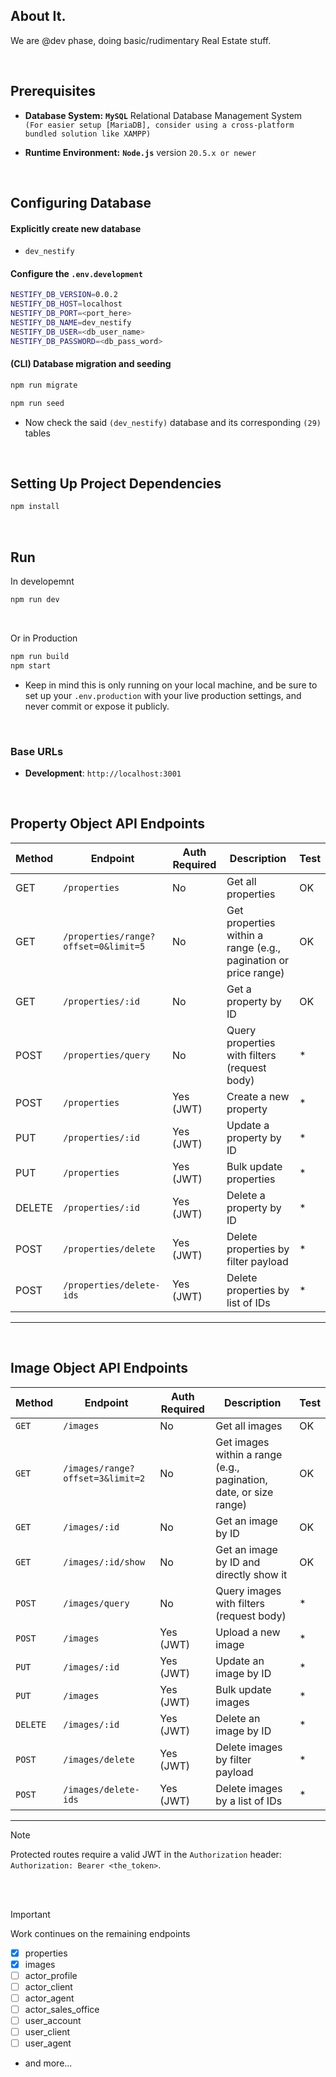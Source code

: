 
## About It.
We are @dev phase, doing basic/rudimentary Real Estate stuff.

<br/>

## Prerequisites
- **Database System:** **`MySQL`** Relational Database Management System
<br>`(For easier setup [MariaDB], consider using a cross-platform bundled solution like XAMPP)`

- **Runtime Environment:** **`Node.js`** version `20.5.x or newer`

<br/>

## Configuring Database
#### Explicitly create new database
- `dev_nestify`
#### Configure the `.env.development`
```bash
NESTIFY_DB_VERSION=0.0.2
NESTIFY_DB_HOST=localhost
NESTIFY_DB_PORT=<port_here>
NESTIFY_DB_NAME=dev_nestify
NESTIFY_DB_USER=<db_user_name>
NESTIFY_DB_PASSWORD=<db_pass_word>
```
#### (CLI) Database migration and seeding
```bash
npm run migrate
```
```bash
npm run seed
```
  - Now check the said `(dev_nestify)` database and its corresponding `(29)` tables

<br/>

## Setting Up Project Dependencies
```bash
npm install
```

<br/>

## Run
In developemnt
```bash
npm run dev
```
<br/>

Or in Production
```bash
npm run build
npm start
```
- Keep in mind this is only running on your local machine, and be sure to set up your `.env.production` with your live production settings, and never commit or expose it publicly.
<br/>

### Base URLs
- **Development**: `http://localhost:3001`  

<br/>

## Property Object API Endpoints
| Method | Endpoint                     | Auth Required | Description                          | Test |
|--------|------------------------------|---------------|--------------------------------------|--------|
| GET    | `/properties`                | No            | Get all properties                   | OK     |
| GET    | `/properties/range?offset=0&limit=5`           | No            | Get properties within a range (e.g., pagination or price range) | OK     |
| GET    | `/properties/:id`            | No            | Get a property by ID                 | OK     |
| POST   | `/properties/query`          | No            | Query properties with filters (request body) | *      |
| POST   | `/properties`                | Yes (JWT)     | Create a new property                | *      |
| PUT    | `/properties/:id`            | Yes (JWT)     | Update a property by ID              | *      |
| PUT    | `/properties`                | Yes (JWT)     | Bulk update properties               | *      |
| DELETE | `/properties/:id`            | Yes (JWT)     | Delete a property by ID              | *      |
| POST   | `/properties/delete`         | Yes (JWT)     | Delete properties by filter payload  | *      |
| POST   | `/properties/delete-ids`     | Yes (JWT)     | Delete properties by list of IDs     | *      |
---

<br/>

## Image Object API Endpoints  
| Method  | Endpoint                   | Auth Required | Description                          | Test   |
|---------|----------------------------|---------------|--------------------------------------|--------|
| `GET`   | `/images`                  | No            | Get all images                       | OK     |
| `GET`   | `/images/range?offset=3&limit=2`            | No            | Get images within a range (e.g., pagination, date, or size range) | OK     |
| `GET`   | `/images/:id`              | No            | Get an image by ID                   | OK     |
| `GET`   | `/images/:id/show`         | No            | Get an image by ID and directly show it| OK     |
| `POST`  | `/images/query`            | No            | Query images with filters (request body) | *      |
| `POST`  | `/images`                  | Yes (JWT)     | Upload a new image                   | *      |
| `PUT`   | `/images/:id`              | Yes (JWT)     | Update an image by ID                | *      |
| `PUT`   | `/images`                  | Yes (JWT)     | Bulk update images                   | *      |
| `DELETE`| `/images/:id`              | Yes (JWT)     | Delete an image by ID                | *      |
| `POST`  | `/images/delete`           | Yes (JWT)     | Delete images by filter payload      | *      |
| `POST`  | `/images/delete-ids`       | Yes (JWT)     | Delete images by a list of IDs       | *      |
---

> [!NOTE]
> Protected routes require a valid JWT in the `Authorization` header:  `Authorization: Bearer <the_token>`.

</br>
</br>

> [!IMPORTANT]
> Work continues on the remaining endpoints

- [x] properties
- [x] images
- [ ] actor_profile
- [ ] actor_client
- [ ] actor_agent
- [ ] actor_sales_office
- [ ] user_account
- [ ] user_client
- [ ] user_agent
- and more...